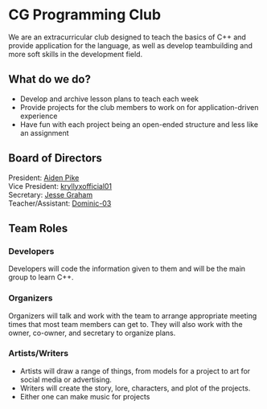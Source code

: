 # CG Programming Club
We are an extracurricular club designed to teach the basics of C++ and provide application for the language, as well as develop teambuilding and more soft skills in the development field.
## What do we do?
- Develop and archive lesson plans to teach each week
- Provide projects for the club members to work on for application-driven experience
- Have fun with each project being an open-ended structure and less like an assignment
## Board of Directors
President: [Aiden Pike](https://github.com/aidenpike)<br>
Vice President: [kryllyxofficial01](https://github.com/kryllyxofficial01)<br>
Secretary: [Jesse Graham](https://github.com/JessePlays3434)<br>
Teacher/Assistant: [Dominic-03](https://github.com/dominic-03)<br>
## Team Roles
### Developers
Developers will code the information given to them and will be the main group to learn C++.

### Organizers
Organizers will talk and work with the team to arrange appropriate meeting times that most team members can get to. They will also work with the owner, co-owner, and secretary to organize plans.

### Artists/Writers
- Artists will draw a range of things, from models for a project to art for social media or advertising.
- Writers will create the story, lore, characters, and plot of the projects.
- Either one can make music for projects
